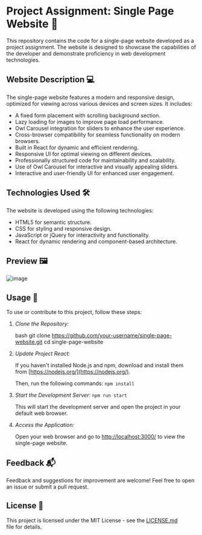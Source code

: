 # Project Assignment: Single Page Website 🚀

This repository contains the code for a single-page website developed as a project assignment. The website is designed to showcase the capabilities of the developer and demonstrate proficiency in web development technologies.

## Website Description 💻

The single-page website features a modern and responsive design, optimized for viewing across various devices and screen sizes. It includes:

- A fixed form placement with scrolling background section.
- Lazy loading for images to improve page load performance.
- Owl Carousel integration for sliders to enhance the user experience.
- Cross-browser compatibility for seamless functionality on modern browsers.
- Built in React for dynamic and efficient rendering.
- Responsive UI for optimal viewing on different devices.
- Professionally structured code for maintainability and scalability.
- Use of Owl Carousel for interactive and visually appealing sliders.
- Interactive and user-friendly UI for enhanced user engagement.

## Technologies Used 🛠

The website is developed using the following technologies:

- HTML5 for semantic structure.
- CSS for styling and responsive design.
- JavaScript or jQuery for interactivity and functionality.
- React for dynamic rendering and component-based architecture.

## Preview 🖼
![image](https://github.com/pshiro88/React-Assignment/assets/115396021/65c20bf1-0cc1-47dd-b180-4d3867cd14f5)


## Usage 📝

To use or contribute to this project, follow these steps:

1. *Clone the Repository:*

    bash
    git clone https://github.com/your-username/single-page-website.git
    cd single-page-website
    

2. *Update Project React:*

    If you haven't installed Node.js and npm, download and install them from [https://nodejs.org/](https://nodejs.org/).

    Then, run the following commands:
   ```npm install```
    
    

4. *Start the Development Server:*
   ```npm run start```
    

    This will start the development server and open the project in your default web browser.

5. *Access the Application:*

    Open your web browser and go to [http://localhost:3000/](http://localhost:3000/) to view the single-page website.

## Feedback 📬

Feedback and suggestions for improvement are welcome! Feel free to open an issue or submit a pull request.

## License 📄

This project is licensed under the MIT License - see the [LICENSE.md](LICENSE.md) file for details.
